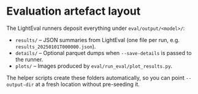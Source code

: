 # Evaluation artefact layout

The LightEval runners deposit everything under `eval/output/<model>/`:

- `results/` – JSON summaries from LightEval (one file per run, e.g. `results_20250101T000000.json`).
- `details/` – Optional parquet dumps when `--save-details` is passed to the runner.
- `plots/` – Images produced by `eval/run_eval/plot_results.py`.

The helper scripts create these folders automatically, so you can point `--output-dir` at a fresh
location without pre-seeding it.
